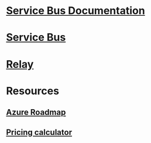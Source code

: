 # [Service Bus Documentation](index.md)
# [Service Bus](/azure/service-bus-messaging)
# [Relay](/azure/service-bus-relay)
# Resources
## [Azure Roadmap](https://azure.microsoft.com/roadmap/?category=enterprise-integration)
## [Pricing calculator](https://azure.microsoft.com/pricing/calculator/)
